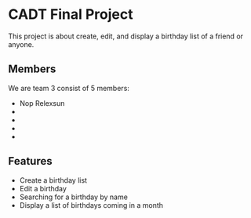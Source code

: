 # CADT Final Project

This project is about create, edit, and display a birthday list of a friend or anyone.

## Members

We are team 3 consist of 5 members:

- Nop Relexsun
-
-
-
-

## Features

- Create a birthday list
- Edit a birthday
- Searching for a birthday by name
- Display a list of
  birthdays coming in a month
